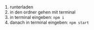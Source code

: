 1. runterladen
2. in den ordner gehen mit terminal
3. in terminal eingeben: `npm i`
4. danach in terminal eingeben: `npm start`
